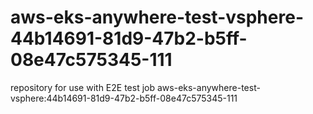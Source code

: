 # aws-eks-anywhere-test-vsphere-44b14691-81d9-47b2-b5ff-08e47c575345-111
repository for use with E2E test job aws-eks-anywhere-test-vsphere:44b14691-81d9-47b2-b5ff-08e47c575345-111
